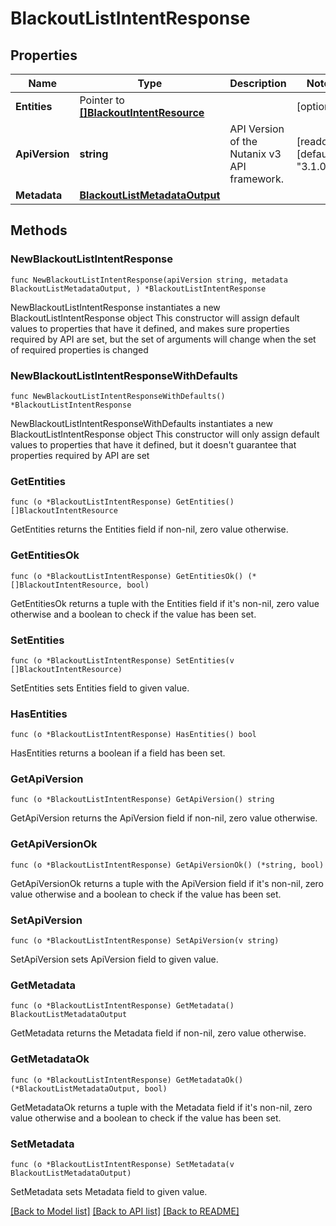 # BlackoutListIntentResponse

## Properties

Name | Type | Description | Notes
------------ | ------------- | ------------- | -------------
**Entities** | Pointer to [**[]BlackoutIntentResource**](BlackoutIntentResource.md) |  | [optional] 
**ApiVersion** | **string** | API Version of the Nutanix v3 API framework. | [readonly] [default to "3.1.0"]
**Metadata** | [**BlackoutListMetadataOutput**](BlackoutListMetadataOutput.md) |  | 

## Methods

### NewBlackoutListIntentResponse

`func NewBlackoutListIntentResponse(apiVersion string, metadata BlackoutListMetadataOutput, ) *BlackoutListIntentResponse`

NewBlackoutListIntentResponse instantiates a new BlackoutListIntentResponse object
This constructor will assign default values to properties that have it defined,
and makes sure properties required by API are set, but the set of arguments
will change when the set of required properties is changed

### NewBlackoutListIntentResponseWithDefaults

`func NewBlackoutListIntentResponseWithDefaults() *BlackoutListIntentResponse`

NewBlackoutListIntentResponseWithDefaults instantiates a new BlackoutListIntentResponse object
This constructor will only assign default values to properties that have it defined,
but it doesn't guarantee that properties required by API are set

### GetEntities

`func (o *BlackoutListIntentResponse) GetEntities() []BlackoutIntentResource`

GetEntities returns the Entities field if non-nil, zero value otherwise.

### GetEntitiesOk

`func (o *BlackoutListIntentResponse) GetEntitiesOk() (*[]BlackoutIntentResource, bool)`

GetEntitiesOk returns a tuple with the Entities field if it's non-nil, zero value otherwise
and a boolean to check if the value has been set.

### SetEntities

`func (o *BlackoutListIntentResponse) SetEntities(v []BlackoutIntentResource)`

SetEntities sets Entities field to given value.

### HasEntities

`func (o *BlackoutListIntentResponse) HasEntities() bool`

HasEntities returns a boolean if a field has been set.

### GetApiVersion

`func (o *BlackoutListIntentResponse) GetApiVersion() string`

GetApiVersion returns the ApiVersion field if non-nil, zero value otherwise.

### GetApiVersionOk

`func (o *BlackoutListIntentResponse) GetApiVersionOk() (*string, bool)`

GetApiVersionOk returns a tuple with the ApiVersion field if it's non-nil, zero value otherwise
and a boolean to check if the value has been set.

### SetApiVersion

`func (o *BlackoutListIntentResponse) SetApiVersion(v string)`

SetApiVersion sets ApiVersion field to given value.


### GetMetadata

`func (o *BlackoutListIntentResponse) GetMetadata() BlackoutListMetadataOutput`

GetMetadata returns the Metadata field if non-nil, zero value otherwise.

### GetMetadataOk

`func (o *BlackoutListIntentResponse) GetMetadataOk() (*BlackoutListMetadataOutput, bool)`

GetMetadataOk returns a tuple with the Metadata field if it's non-nil, zero value otherwise
and a boolean to check if the value has been set.

### SetMetadata

`func (o *BlackoutListIntentResponse) SetMetadata(v BlackoutListMetadataOutput)`

SetMetadata sets Metadata field to given value.



[[Back to Model list]](../README.md#documentation-for-models) [[Back to API list]](../README.md#documentation-for-api-endpoints) [[Back to README]](../README.md)


